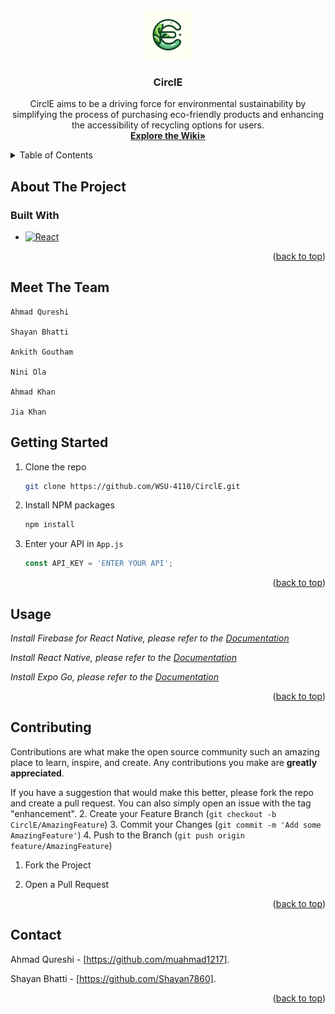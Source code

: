 <a name="readme-top"></a>




<!-- PROJECT SHIELDS -->
<!--
][license-url]
[![LinkedIn][linkedin-shield]][linkedin-url]

-->

<!-- PROJECT LOGO -->
<br />
<div align="center">
  <a href="https://github.com/WSU-4110/CirclE">
    <img src="assets/Logo1.png" alt="Logo" width="80" height="80">
  </a>

<h3 align="center">CirclE</h3>

  <p align="center">
    CirclE aims to be a driving force for environmental sustainability by simplifying the process of purchasing eco-friendly products and   
    enhancing the accessibility of recycling options for users.
    <br />
    <a href="https://github.com/WSU-4110/CirclE/wiki"><strong>Explore the Wiki»</strong></a>
  </p>
</div>



<!-- TABLE OF CONTENTS -->
<details>
  <summary>Table of Contents</summary>
  <ol>
    <li>
      <a href="#about-the-project">About The Project</a>
      <ul>
        <li><a href="#built-with">Built With</a></li>
        <li><a href="#Meet-The-Team">Meet The Team</a></li>
      </ul>
    </li>
    <li>
      <a href="#getting-started">Getting Started</a>
      <ul>
        <li><a href="#prerequisites">Prerequisites</a></li>
        <li><a href="#installation">Installation</a></li>
      </ul>
    </li>
    <li><a href="#usage">Usage</a></li>
    <li><a href="#contributing">Contributing</a></li>
    <li><a href="#contact">Contact</a></li>
  </ol>
</details>



<!-- ABOUT THE PROJECT -->
## About The Project
<!-- 
[![Product Name Screen Shot][product-screenshot]](https://example.com)

Here's a blank template to get started: To avoid retyping too much info. Do a search and replace with your text editor for the following: `github_username`, `repo_name`, `twitter_handle`, `linkedin_username`, `email_client`, `email`, `project_title`, `project_description`

<p align="right">(<a href="#readme-top">back to top</a>)</p>

-->

### Built With

* [![React][React.js]][React-url]
<!-- 
* [![Angular][Angular.io]][Angular-url]
* [![Svelte][Svelte.dev]][Svelte-url]
* [![Laravel][Laravel.com]][Laravel-url]
* [![Bootstrap][Bootstrap.com]][Bootstrap-url]
* [![JQuery][JQuery.com]][JQuery-url]
-->
<p align="right">(<a href="#readme-top">back to top</a>)</p>



<!--Members -->

## Meet The Team

    Ahmad Qureshi
  
    Shayan Bhatti

    Ankith Goutham

    Nini Ola

    Ahmad Khan

    Jia Khan

  

<!-- GETTING STARTED -->
## Getting Started
<!--
Circle app Planing document
* Sprint log/ meeting minutes-nini: https://docs.google.com/document/d/1yt_1jmwHtfVYIcl2i4GvckcMC0rwi7S8fenFz85J-0U/edit?usp=sharing
* item research link- nini: https://docs.google.com/document/d/1VZSDFtTxHdPN25jUomN3U-h9xV3b1erLX-ZW_4V9FHw/edit?usp=sharing
* Mock-databse design- nini: https://docs.google.com/presentation/d/1-j3bbAMvOVBF4fmak3GYt5jJUVDjK9lBi8uRol9L3Vk/edit?usp=sharing
* Database type and structure rationale-nini: https://docs.google.com/document/d/1FQLG4Qq6kWYiiqYRi2XTv7bJ2IZiLJG-JesjsNvq6j8/edit?usp=sharing
* srs Document-team:https://docs.google.com/document/d/1qijALci7uZQfd4W33JxsN55gpUtQWkmEg2QyoS19aZo/edit?usp=sharing!>


### Prerequisites

* npm
  ```sh
  npm install npm@latest -g
  ```

### Installation
<!--
1. Get a free API Key at [https://example.com](https://example.com) -->
1. Clone the repo
   ```sh
   git clone https://github.com/WSU-4110/CirclE.git
   ```
2. Install NPM packages
   ```sh
   npm install
   ```
3. Enter your API in `App.js`
   ```js
   const API_KEY = 'ENTER YOUR API';
   ```

<p align="right">(<a href="#readme-top">back to top</a>)</p>



<!-- USAGE EXAMPLES -->
## Usage


_Install Firebase for React Native, please refer to the [Documentation](https://rnfirebase.io/#:~:text=To%20install%20React%20Native%20Firebase,or%20app.config.js%20.)_

_Install React Native, please refer to the [Documentation](https://reactnative.dev/docs/environment-setup)_

_Install Expo Go, please refer to the [Documentation](https://docs.expo.dev/get-started/installation/)_



<p align="right">(<a href="#readme-top">back to top</a>)</p>



<!-- CONTRIBUTING -->
## Contributing

Contributions are what make the open source community such an amazing place to learn, inspire, and create. Any contributions you make are **greatly appreciated**.

If you have a suggestion that would make this better, please fork the repo and create a pull request. You can also simply open an issue with the tag "enhancement".
2. Create your Feature Branch (`git checkout -b CirclE/AmazingFeature`)
3. Commit your Changes (`git commit -m 'Add some AmazingFeature'`)
4. Push to the Branch (`git push origin feature/AmazingFeature`)


1. Fork the Project

5. Open a Pull Request

<p align="right">(<a href="#readme-top">back to top</a>)</p>


<!-- CONTACT -->
## Contact

Ahmad Qureshi - [https://github.com/muahmad1217].

Shayan Bhatti - [https://github.com/Shayan7860].


<p align="right">(<a href="#readme-top">back to top</a>)</p>


<!-- MARKDOWN LINKS & IMAGES -->

[license-url]: https://github.com/github_username/repo_name/blob/master/LICENSE.txt
[linkedin-shield]: https://img.shields.io/badge/-LinkedIn-black.svg?style=for-the-badge&logo=linkedin&colorB=555
[linkedin-url]: https://linkedin.com/in/linkedin_username
[product-screenshot]: images/screenshot.png
[Next.js]: https://img.shields.io/badge/next.js-000000?style=for-the-badge&logo=nextdotjs&logoColor=white
[Next-url]: https://nextjs.org/
[React.js]: https://img.shields.io/badge/React-20232A?style=for-the-badge&logo=react&logoColor=61DAFB
[React-url]: https://reactjs.org/
[Vue.js]: https://img.shields.io/badge/Vue.js-35495E?style=for-the-badge&logo=vuedotjs&logoColor=4FC08D
[Vue-url]: https://vuejs.org/
[Angular.io]: https://img.shields.io/badge/Angular-DD0031?style=for-the-badge&logo=angular&logoColor=white
[Angular-url]: https://angular.io/
[Svelte.dev]: https://img.shields.io/badge/Svelte-4A4A55?style=for-the-badge&logo=svelte&logoColor=FF3E00
[Svelte-url]: https://svelte.dev/
[Laravel.com]: https://img.shields.io/badge/Laravel-FF2D20?style=for-the-badge&logo=laravel&logoColor=white
[Laravel-url]: https://laravel.com
[Bootstrap.com]: https://img.shields.io/badge/Bootstrap-563D7C?style=for-the-badge&logo=bootstrap&logoColor=white
[Bootstrap-url]: https://getbootstrap.com
[JQuery.com]: https://img.shields.io/badge/jQuery-0769AD?style=for-the-badge&logo=jquery&logoColor=white
[JQuery-url]: https://jquery.com 
